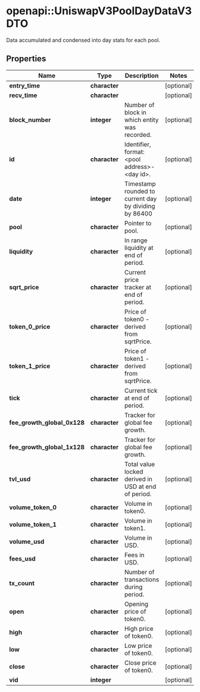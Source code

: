 # openapi::UniswapV3PoolDayDataV3DTO

Data accumulated and condensed into day stats for each pool.

## Properties
Name | Type | Description | Notes
------------ | ------------- | ------------- | -------------
**entry_time** | **character** |  | [optional] 
**recv_time** | **character** |  | [optional] 
**block_number** | **integer** | Number of block in which entity was recorded. | [optional] 
**id** | **character** | Identifier, format: &lt;pool address&gt;-&lt;day id&gt;. | [optional] 
**date** | **integer** | Timestamp rounded to current day by dividing by 86400 | [optional] 
**pool** | **character** | Pointer to pool. | [optional] 
**liquidity** | **character** | In range liquidity at end of period. | [optional] 
**sqrt_price** | **character** | Current price tracker at end of period. | [optional] 
**token_0_price** | **character** | Price of token0 - derived from sqrtPrice. | [optional] 
**token_1_price** | **character** | Price of token1 - derived from sqrtPrice. | [optional] 
**tick** | **character** | Current tick at end of period. | [optional] 
**fee_growth_global_0x128** | **character** | Tracker for global fee growth. | [optional] 
**fee_growth_global_1x128** | **character** | Tracker for global fee growth. | [optional] 
**tvl_usd** | **character** | Total value locked derived in USD at end of period. | [optional] 
**volume_token_0** | **character** | Volume in token0. | [optional] 
**volume_token_1** | **character** | Volume in token1. | [optional] 
**volume_usd** | **character** | Volume in USD. | [optional] 
**fees_usd** | **character** | Fees in USD. | [optional] 
**tx_count** | **character** | Number of transactions during period. | [optional] 
**open** | **character** | Opening price of token0. | [optional] 
**high** | **character** | High price of token0. | [optional] 
**low** | **character** | Low price of token0. | [optional] 
**close** | **character** | Close price of token0. | [optional] 
**vid** | **integer** |  | [optional] 


